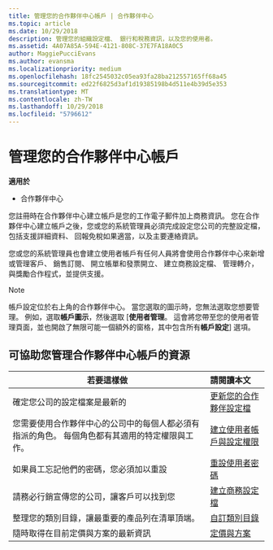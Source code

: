 ```yaml
---
title: 管理您的合作夥伴中心帳戶 | 合作夥伴中心
ms.topic: article
ms.date: 10/29/2018
description: 管理您的組織設定檔、 銀行和稅務資訊，以及您的使用者。
ms.assetid: 4A07A85A-594E-4121-808C-37E7FA18A0C5
author: MaggiePucciEvans
ms.author: evansma
ms.localizationpriority: medium
ms.openlocfilehash: 18fc2545032c05ea93fa28ba212557165ff68a45
ms.sourcegitcommit: ed22f6825d3af1d19385198b4d511e4b39d5e353
ms.translationtype: MT
ms.contentlocale: zh-TW
ms.lasthandoff: 10/29/2018
ms.locfileid: "5796612"
---
```

# <a name="manage-your-partner-center-account"></a>管理您的合作夥伴中心帳戶

**適用於**

-  合作夥伴中心

您註冊時在合作夥伴中心建立帳戶是您的工作電子郵件加上商務資訊。 您在合作夥伴中心建立帳戶之後，您或您的系統管理員必須完成設定您公司的完整設定檔，包括支援詳細資料、 回報免稅如果適當，以及主要連絡資訊。 

您或您的系統管理員也會建立使用者帳戶有任何人員將會使用合作夥伴中心來新增或管理客戶、 銷售訂閱、 開立帳單和發票開立、 建立商務設定檔、 管理轉介，與獎勵合作程式，並提供支援。

>[!NOTE]
>帳戶設定位於右上角的合作夥伴中心。 當您選取的圖示時，您無法選取您想要管理。 例如，選取**帳戶圖示**，然後選取 [**使用者管理**。 這會將您帶至您的使用者管理頁面，並也開啟了無限可能一個額外的窗格，其中包含所有**帳戶設定**\] 選項。


## <a name="resources-to-help-you-manage-your-partner-center-account"></a>可協助您管理合作夥伴中心帳戶的資源

|**若要這樣做**   |**請閱讀本文**   |
|-----------------------|:-----------------------|
|確定您公司的設定檔案是最新的   |[更新您的合作夥伴設定檔](update-your-partner-profile.md)|
|您需要使用合作夥伴中心的公司中的每個人都必須有指派的角色。 每個角色都有其適用的特定權限與工作。|[建立使用者帳戶與設定權限](create-user-accounts-and-set-permissions.md)|
|如果員工忘記他們的密碼，您必須加以重設  |[重設使用者密碼](reset-a-user-password.md)|
|請務必行銷宣傳您的公司，讓客戶可以找到您   |[建立商務設定檔](create-a-marketing-profile.md)|
|整理您的類別目錄，讓最重要的產品列在清單頂端。   |[自訂類別目錄](customize-the-catalog.md)|
|隨時取得在目前定價與方案的最新資訊   |[定價與方案](pricing-and-offers.md)|













 

 



